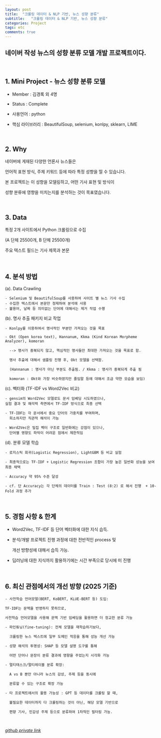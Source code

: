 ```yaml
---
layout: post
title:  "크롤링 데이터 & NLP 기반, 뉴스 성향 분류"
subtitle:   "크롤링 데이터 & NLP 기반, 뉴스 성향 분류"
categories: Project
tags: etc
comments: true
---
```


## 네이버 작성 뉴스의 성향 분류 모델 개발 프로젝트이다.

<br/>

## 1. Mini Project - 뉴스 성향 분류 모델

  - Member : 김경록 외 4명

  - Status : Complete

  - 사용언어 : python 
  
  - 핵심 라이브러리 : BeautifulSoup, selenium, konlpy, sklearn, LIME

<br/>

## 2. Why

네이버에 게재된 다양한 언론사 뉴스들은 

언어적 표현 방식, 주제 키워드 등에 따라 특정 성향을 띨 수 있습니다. 

본 프로젝트는 이 성향을 모델링하고, 어떤 기사 표현 및 방식이

성향 분류에 영향을 미치는지를 분석하는 것이 목표였습니다. 

<br/>

## 3. Data

특정 2개 사이트에서 Python 크롤링으로 수집 

(A 단체 25500개, B 단체 25500개)

주요 텍스트 필드는 기사 제목과 본문

<br/>

## 4. 분석 방법

(a). Data Crawling

	- Selenium 및 BeautifulSoup를 사용하여 사이트 별 뉴스 기사 수집
    - 수집한 텍스트에서 본문만 정제하여 분석에 사용
    - 불용어, 날짜 등 의미없는 단어에 대해서는 제거 작업 수행


(b). 명사 추출 패키지 비교 작업

	- Konlpy를 이용하여서 명사적인 부분만 가져오는 것을 목표
  
	- Okt (Open korea text), Hannanum, Kkma (Kind Korean Morpheme Analyzer), komoran

	  --> 명사가 중복되지 않고, 핵심적인 명사들만 최대한 가져오는 것을 목표로 함.
      
      명사 추출에 대해서 샘플링 진행 후, Okt 모델을 선택함.

      (Hannanum : 명사가 아닌 부분도 추출됨. / Kkma : 명사가 중복되게 추출 됨
      
      komoran : Okt와 가장 비슷하였지만 줄임말 등에 대해서 조금 약한 모습을 보임)

(c). 벡터화 (TF-IDF vs Word2Vec 비교)

	- gensim의 Word2Vec 모델로도 문서 임베딩 시도하였으나, 
    실험 결과 및 해석력 측면에서 TF-IDF 방식으로 최종 선택

    - TF-IDF는 각 문서에서 중요 단어의 가중치를 부여하며, 
      희소하지만 직관적 해석이 가능

    - Word2Vec은 밀집 벡터 구조로 일반화에는 강점이 있으나, 
      단어별 영향도 파악이 어려운 점에서 제한적임

(d). 분류 모델 학습

	- 로지스틱 회귀(Logistic Regression), LightGBM 등 비교 실험
  
	- 최종적으로는 TF-IDF + Logistic Regression 조합이 가장 높은 일반화 성능을 보여 최종 채택
  
	- Accuracy 약 95% 수준 달성
  
	- cf. 단 Accuracy는 각 단체의 데이터를 Train : Test (8:2) 로 해서 진행  + 10-Fold 과정 추가

<br/>

## 5. 경험 사항 & 한계

- Word2Vec, TF-IDF 등 단어 벡터화에 대한 지식 습득. 

- 분석/개발 프로젝트 진행 과정에 대한 전반적인 process 및
  
  개선 방향성에 대해서 습득 가능.

- 딥러닝에 대한 지식까지 활용하기에는 시간 부족으로 당시에 미 진행

<br/>

## 6. 최신 관점에서의 개선 방향 (2025 기준)

    - 사전학습 언어모델(BERT, KoBERT, KLUE-BERT 등) 도입: 
    
    TF-IDF는 문맥을 반영하지 못하므로, 
    
    사전학습 언어모델을 사용해 문맥 기반 임베딩을 활용하면 더 정교한 분류 가능

    - 파인튜닝(fine-tuning): 전체 모델을 재학습하기보다, 
  
      크롤링한 뉴스 텍스트에 일부 도메인 적응을 통해 성능 개선 가능

    - 성향 해석의 투명성: SHAP 등 모델 설명 도구를 통해 
  
      어떤 단어나 문장이 분류 결과에 영향을 주었는지 시각화 가능

    - 멀티태스크/멀티레이블 분류 확장: 
  
      A vs B 뿐만 아니라 뉴스의 감성, 주제 등을 동시에 
      
      분류할 수 있는 구조로 확장 가능

    - 타 프로젝트에서의 활용 가능성 : GPT 등 데이터를 크롤링 할 때,

      불필요한 데이터까지 다 크롤링하는 것이 아닌, 해당 모델 기반으로

      편향 기사, 민감성 주제 등으로 분류하여 1차적인 필터링 가능.

<br/>
		
*[github private link](https://github.com/bluemumin/nlp_korea_university_education_ver1)*